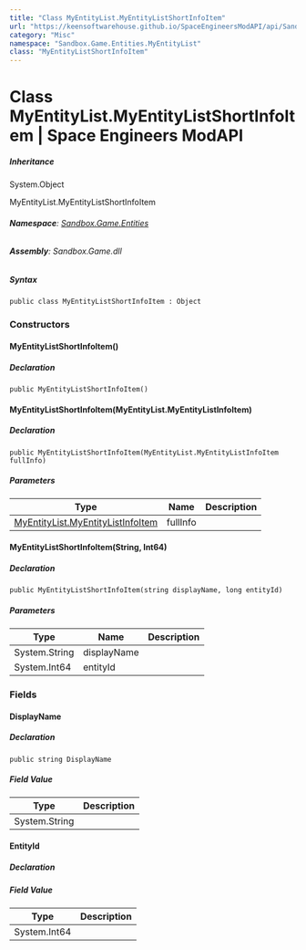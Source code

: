 ```yaml
---
title: "Class MyEntityList.MyEntityListShortInfoItem"
url: "https://keensoftwarehouse.github.io/SpaceEngineersModAPI/api/Sandbox.Game.Entities.MyEntityList.MyEntityListShortInfoItem.html"
category: "Misc"
namespace: "Sandbox.Game.Entities.MyEntityList"
class: "MyEntityListShortInfoItem"
---
```


# Class MyEntityList.MyEntityListShortInfoItem | Space Engineers ModAPI

##### Inheritance

System.Object

MyEntityList.MyEntityListShortInfoItem

###### **Namespace**: [Sandbox.Game.Entities](https://keensoftwarehouse.github.io/SpaceEngineersModAPI/api/Sandbox.Game.Entities.html)

###### **Assembly**: Sandbox.Game.dll

##### Syntax

```
public class MyEntityListShortInfoItem : Object
```

### Constructors

#### MyEntityListShortInfoItem()

##### Declaration

```
public MyEntityListShortInfoItem()
```

#### MyEntityListShortInfoItem(MyEntityList.MyEntityListInfoItem)

##### Declaration

```
public MyEntityListShortInfoItem(MyEntityList.MyEntityListInfoItem fullInfo)
```

##### Parameters

| Type | Name | Description |
| --- | --- | --- |
| [MyEntityList.MyEntityListInfoItem](https://keensoftwarehouse.github.io/SpaceEngineersModAPI/api/Sandbox.Game.Entities.MyEntityList.MyEntityListInfoItem.html) | fullInfo |     |

#### MyEntityListShortInfoItem(String, Int64)

##### Declaration

```
public MyEntityListShortInfoItem(string displayName, long entityId)
```

##### Parameters

| Type | Name | Description |
| --- | --- | --- |
| System.String | displayName |     |
| System.Int64 | entityId |     |

### Fields

#### DisplayName

##### Declaration

```
public string DisplayName
```

##### Field Value

| Type | Description |
| --- | --- |
| System.String |     |

#### EntityId

##### Declaration

##### Field Value

| Type | Description |
| --- | --- |
| System.Int64 |     |